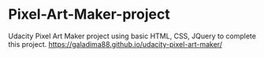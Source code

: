 # Pixel-Art-Maker-project
Udacity Pixel Art Maker project using basic HTML, CSS, JQuery to complete this project.
https://galadima88.github.io/udacity-pixel-art-maker/ 
